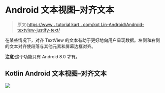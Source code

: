 # Android 文本视图–对齐文本

> 原文:[https://www . tutorial kart . com/kot Lin-Android/Android-textview-justify-text/](https://www.tutorialkart.com/kotlin-android/android-textview-justify-text/)

在某些情况下，对齐 TextView 的文本有助于更好地向用户呈现数据。左侧和右侧的文本对齐使段落与其他元素和屏幕边框对齐。

**注意**:这个功能只有 Android 8.0 才有。

## Kotlin Android 文本视图–对齐文本

[![](../Images/925da31b32d6bc3827932f6c8afb11bb.png)](https://www.tutorialkart.com/)